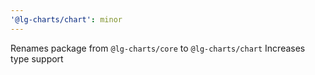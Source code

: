 ```yaml
---
'@lg-charts/chart': minor
---
```


Renames package from `@lg-charts/core` to `@lg-charts/chart`
Increases type support
